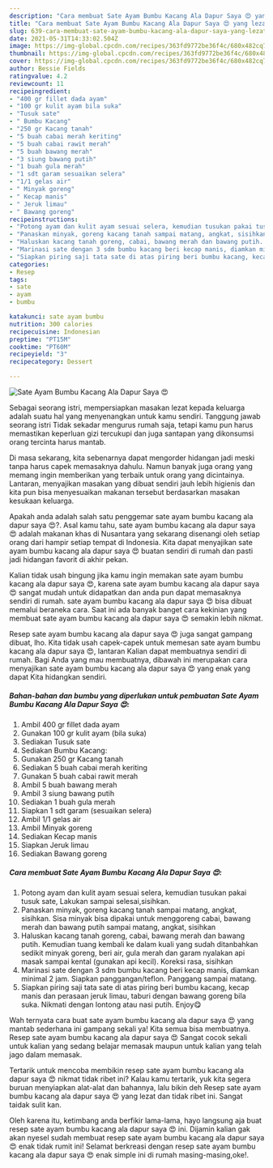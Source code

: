```yaml
---
description: "Cara membuat Sate Ayam Bumbu Kacang Ala Dapur Saya 😍 yang lezat dan Mudah Dibuat"
title: "Cara membuat Sate Ayam Bumbu Kacang Ala Dapur Saya 😍 yang lezat dan Mudah Dibuat"
slug: 639-cara-membuat-sate-ayam-bumbu-kacang-ala-dapur-saya-yang-lezat-dan-mudah-dibuat
date: 2021-05-31T14:33:02.504Z
image: https://img-global.cpcdn.com/recipes/363fd9772be36f4c/680x482cq70/sate-ayam-bumbu-kacang-ala-dapur-saya-😍-foto-resep-utama.jpg
thumbnail: https://img-global.cpcdn.com/recipes/363fd9772be36f4c/680x482cq70/sate-ayam-bumbu-kacang-ala-dapur-saya-😍-foto-resep-utama.jpg
cover: https://img-global.cpcdn.com/recipes/363fd9772be36f4c/680x482cq70/sate-ayam-bumbu-kacang-ala-dapur-saya-😍-foto-resep-utama.jpg
author: Bessie Fields
ratingvalue: 4.2
reviewcount: 11
recipeingredient:
- "400 gr fillet dada ayam"
- "100 gr kulit ayam bila suka"
- "Tusuk sate"
- " Bumbu Kacang"
- "250 gr Kacang tanah"
- "5 buah cabai merah keriting"
- "5 buah cabai rawit merah"
- "5 buah bawang merah"
- "3 siung bawang putih"
- "1 buah gula merah"
- "1 sdt garam sesuaikan selera"
- "1/1 gelas air"
- " Minyak goreng"
- " Kecap manis"
- " Jeruk limau"
- " Bawang goreng"
recipeinstructions:
- "Potong ayam dan kulit ayam sesuai selera, kemudian tusukan pakai tusuk sate, Lakukan sampai selesai,sisihkan."
- "Panaskan minyak, goreng kacang tanah sampai matang, angkat, sisihkan. Sisa minyak bisa dipakai untuk menggoreng cabai, bawang merah dan bawang putih sampai matang, angkat, sisihkan"
- "Haluskan kacang tanah goreng, cabai, bawang merah dan bawang putih. Kemudian tuang kembali ke dalam kuali yang sudah ditanbahkan sedikit minyak goreng, beri air, gula merah dan garam nyalakan api masak sampai kental (gunakan api kecil). Koreksi rasa, sisihkan"
- "Marinasi sate dengan 3 sdm bumbu kacang beri kecap manis, diamkan minimal 2 jam. Siapkan panggangan/teflon. Panggang sampai matang."
- "Siapkan piring saji tata sate di atas piring beri bumbu kacang, kecap manis dan perasaan jeruk limau, taburi dengan bawang goreng bila suka. Nikmati dengan lontong atau nasi putih. Enjoy😋"
categories:
- Resep
tags:
- sate
- ayam
- bumbu

katakunci: sate ayam bumbu 
nutrition: 300 calories
recipecuisine: Indonesian
preptime: "PT15M"
cooktime: "PT60M"
recipeyield: "3"
recipecategory: Dessert

---
```



![Sate Ayam Bumbu Kacang Ala Dapur Saya 😍](https://img-global.cpcdn.com/recipes/363fd9772be36f4c/680x482cq70/sate-ayam-bumbu-kacang-ala-dapur-saya-😍-foto-resep-utama.jpg)

Sebagai seorang istri, mempersiapkan masakan lezat kepada keluarga adalah suatu hal yang menyenangkan untuk kamu sendiri. Tanggung jawab seorang istri Tidak sekadar mengurus rumah saja, tetapi kamu pun harus memastikan keperluan gizi tercukupi dan juga santapan yang dikonsumsi orang tercinta harus mantab.

Di masa  sekarang, kita sebenarnya dapat mengorder hidangan jadi meski tanpa harus capek memasaknya dahulu. Namun banyak juga orang yang memang ingin memberikan yang terbaik untuk orang yang dicintainya. Lantaran, menyajikan masakan yang dibuat sendiri jauh lebih higienis dan kita pun bisa menyesuaikan makanan tersebut berdasarkan masakan kesukaan keluarga. 



Apakah anda adalah salah satu penggemar sate ayam bumbu kacang ala dapur saya 😍?. Asal kamu tahu, sate ayam bumbu kacang ala dapur saya 😍 adalah makanan khas di Nusantara yang sekarang disenangi oleh setiap orang dari hampir setiap tempat di Indonesia. Kita dapat menyajikan sate ayam bumbu kacang ala dapur saya 😍 buatan sendiri di rumah dan pasti jadi hidangan favorit di akhir pekan.

Kalian tidak usah bingung jika kamu ingin memakan sate ayam bumbu kacang ala dapur saya 😍, karena sate ayam bumbu kacang ala dapur saya 😍 sangat mudah untuk didapatkan dan anda pun dapat memasaknya sendiri di rumah. sate ayam bumbu kacang ala dapur saya 😍 bisa dibuat memalui beraneka cara. Saat ini ada banyak banget cara kekinian yang membuat sate ayam bumbu kacang ala dapur saya 😍 semakin lebih nikmat.

Resep sate ayam bumbu kacang ala dapur saya 😍 juga sangat gampang dibuat, lho. Kita tidak usah capek-capek untuk memesan sate ayam bumbu kacang ala dapur saya 😍, lantaran Kalian dapat membuatnya sendiri di rumah. Bagi Anda yang mau membuatnya, dibawah ini merupakan cara menyajikan sate ayam bumbu kacang ala dapur saya 😍 yang enak yang dapat Kita hidangkan sendiri.

<!--inarticleads1-->

##### Bahan-bahan dan bumbu yang diperlukan untuk pembuatan Sate Ayam Bumbu Kacang Ala Dapur Saya 😍:

1. Ambil 400 gr fillet dada ayam
1. Gunakan 100 gr kulit ayam (bila suka)
1. Sediakan Tusuk sate
1. Sediakan  Bumbu Kacang:
1. Gunakan 250 gr Kacang tanah
1. Sediakan 5 buah cabai merah keriting
1. Gunakan 5 buah cabai rawit merah
1. Ambil 5 buah bawang merah
1. Ambil 3 siung bawang putih
1. Sediakan 1 buah gula merah
1. Siapkan 1 sdt garam (sesuaikan selera)
1. Ambil 1/1 gelas air
1. Ambil  Minyak goreng
1. Sediakan  Kecap manis
1. Siapkan  Jeruk limau
1. Sediakan  Bawang goreng




<!--inarticleads2-->

##### Cara membuat Sate Ayam Bumbu Kacang Ala Dapur Saya 😍:

1. Potong ayam dan kulit ayam sesuai selera, kemudian tusukan pakai tusuk sate, Lakukan sampai selesai,sisihkan.
1. Panaskan minyak, goreng kacang tanah sampai matang, angkat, sisihkan. Sisa minyak bisa dipakai untuk menggoreng cabai, bawang merah dan bawang putih sampai matang, angkat, sisihkan
1. Haluskan kacang tanah goreng, cabai, bawang merah dan bawang putih. Kemudian tuang kembali ke dalam kuali yang sudah ditanbahkan sedikit minyak goreng, beri air, gula merah dan garam nyalakan api masak sampai kental (gunakan api kecil). Koreksi rasa, sisihkan
1. Marinasi sate dengan 3 sdm bumbu kacang beri kecap manis, diamkan minimal 2 jam. Siapkan panggangan/teflon. Panggang sampai matang.
1. Siapkan piring saji tata sate di atas piring beri bumbu kacang, kecap manis dan perasaan jeruk limau, taburi dengan bawang goreng bila suka. Nikmati dengan lontong atau nasi putih. Enjoy😋




Wah ternyata cara buat sate ayam bumbu kacang ala dapur saya 😍 yang mantab sederhana ini gampang sekali ya! Kita semua bisa membuatnya. Resep sate ayam bumbu kacang ala dapur saya 😍 Sangat cocok sekali untuk kalian yang sedang belajar memasak maupun untuk kalian yang telah jago dalam memasak.

Tertarik untuk mencoba membikin resep sate ayam bumbu kacang ala dapur saya 😍 nikmat tidak ribet ini? Kalau kamu tertarik, yuk kita segera buruan menyiapkan alat-alat dan bahannya, lalu bikin deh Resep sate ayam bumbu kacang ala dapur saya 😍 yang lezat dan tidak ribet ini. Sangat taidak sulit kan. 

Oleh karena itu, ketimbang anda berfikir lama-lama, hayo langsung aja buat resep sate ayam bumbu kacang ala dapur saya 😍 ini. Dijamin kalian gak akan nyesel sudah membuat resep sate ayam bumbu kacang ala dapur saya 😍 enak tidak rumit ini! Selamat berkreasi dengan resep sate ayam bumbu kacang ala dapur saya 😍 enak simple ini di rumah masing-masing,oke!.

